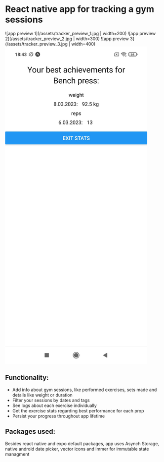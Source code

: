# React native app for tracking a gym sessions 

![app preview 1](/assets/tracker_preview_1.jpg | width=200)
![app preview 2](/assets/tracker_preview_2.jpg | width=300)
![app preview 3](/assets/tracker_preview_3.jpg | width=400)
![app preview 4](/assets/tracker_preview_4.jpg)

## Functionality:
- Add info about gym sessions, like performed exercises, sets made and details like weight or duration
- Filter your sessions by dates and tags
- See logs about each exercise individually
- Get the exercise stats regarding best performance for each prop
- Persist your progress throughout app lifetime

## Packages used:
Besides react native and expo default packages, app uses Asynch Storage, native android date picker, vector icons and immer for immutable state managment 